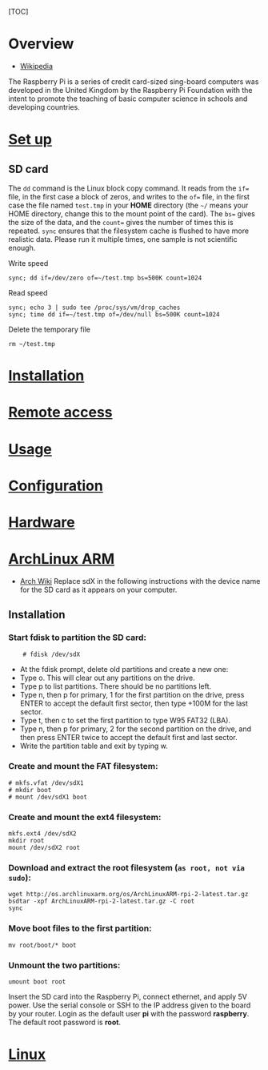 [TOC]

# Overview
- [Wikipedia](https://en.wikipedia.org/wiki/Raspberry_Pi)

The Raspberry Pi is a series of credit card-sized sing-board computers was developed in the United Kingdom by the Raspberry Pi Foundation with the intent to promote the teaching of basic computer science in schools and developing countries.

# [Set up](https://www.raspberrypi.org/documentation/setup/)
## SD card
The `dd` command is the Linux block copy command. It reads from the `if=` file, in the first case a block of zeros, and writes to the `of=` file, in the first case the file named `test.tmp` in your **HOME** directory (the `~/` means your HOME directory, change this to the mount point of the card). The `bs=` gives the size of the data, and the `count=` gives the number of times this is repeated. `sync` ensures that the filesystem cache is flushed to have more realistic data. Please run it multiple times, one sample is not scientific enough.

Write speed

	sync; dd if=/dev/zero of=~/test.tmp bs=500K count=1024

Read speed

	sync; echo 3 | sudo tee /proc/sys/vm/drop_caches
	sync; time dd if=~/test.tmp of=/dev/null bs=500K count=1024

Delete the temporary file

	rm ~/test.tmp

# [Installation](https://www.raspberrypi.org/documentation/installation/)

# [Remote access](https://www.raspberrypi.org/documentation/remote-access/)

# [Usage](https://www.raspberrypi.org/documentation/usage/)

# [Configuration](https://www.raspberrypi.org/documentation/configuration/)

# [Hardware](https://www.raspberrypi.org/documentation/hardware/raspberrypi/README.md)

# [ArchLinux ARM](https://archlinuxarm.org/)
- [Arch Wiki](https://wiki.archlinux.org/index.php/Raspberry_Pi)
Replace sdX in the following instructions with the device name for the SD card as it appears on your computer.

## Installation
### Start fdisk to partition the SD card:

		# fdisk /dev/sdX

- At the fdisk prompt, delete old partitions and create a new one:
- Type o. This will clear out any partitions on the drive.
- Type p to list partitions. There should be no partitions left.
- Type n, then p for primary, 1 for the first partition on the drive, press ENTER to accept the default first sector, then type +100M for the last sector.
- Type t, then c to set the first partition to type W95 FAT32 (LBA).
- Type n, then p for primary, 2 for the second partition on the drive, and then press ENTER twice to accept the default first and last sector.
- Write the partition table and exit by typing w.

### Create and mount the FAT filesystem:
	# mkfs.vfat /dev/sdX1
	# mkdir boot
	# mount /dev/sdX1 boot

### Create and mount the ext4 filesystem:
	mkfs.ext4 /dev/sdX2
	mkdir root
	mount /dev/sdX2 root

### Download and extract the root filesystem (`as root, not via sudo`):
	wget http://os.archlinuxarm.org/os/ArchLinuxARM-rpi-2-latest.tar.gz
	bsdtar -xpf ArchLinuxARM-rpi-2-latest.tar.gz -C root
	sync

### Move boot files to the first partition:
	mv root/boot/* boot

### Unmount the two partitions:
	umount boot root

Insert the SD card into the Raspberry Pi, connect ethernet, and apply 5V power.
Use the serial console or SSH to the IP address given to the board by your router.
Login as the default user **pi** with the password **raspberry**.
The default root password is **root**.

# [Linux](https://www.raspberrypi.org/documentation/linux/)
